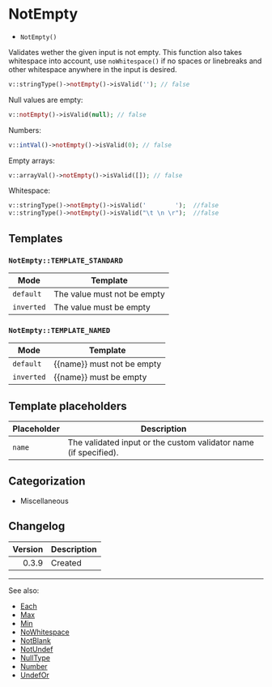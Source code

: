 # NotEmpty

- `NotEmpty()`

Validates wether the given input is not empty. This function also takes whitespace
into account, use `noWhitespace()` if no spaces or linebreaks and other
whitespace anywhere in the input is desired.

```php
v::stringType()->notEmpty()->isValid(''); // false
```

Null values are empty:

```php
v::notEmpty()->isValid(null); // false
```

Numbers:

```php
v::intVal()->notEmpty()->isValid(0); // false
```

Empty arrays:

```php
v::arrayVal()->notEmpty()->isValid([]); // false
```

Whitespace:

```php
v::stringType()->notEmpty()->isValid('        ');  //false
v::stringType()->notEmpty()->isValid("\t \n \r");  //false
```

## Templates

### `NotEmpty::TEMPLATE_STANDARD`

| Mode       | Template                    |
|------------|-----------------------------|
| `default`  | The value must not be empty |
| `inverted` | The value must be empty     |

### `NotEmpty::TEMPLATE_NAMED`

| Mode       | Template                   |
|------------|----------------------------|
| `default`  | {{name}} must not be empty |
| `inverted` | {{name}} must be empty     |

## Template placeholders

| Placeholder | Description                                                      |
|-------------|------------------------------------------------------------------|
| `name`      | The validated input or the custom validator name (if specified). |

## Categorization

- Miscellaneous

## Changelog

| Version | Description |
|--------:|-------------|
|   0.3.9 | Created     |

***
See also:

- [Each](Each.md)
- [Max](Max.md)
- [Min](Min.md)
- [NoWhitespace](NoWhitespace.md)
- [NotBlank](NotBlank.md)
- [NotUndef](NotUndef.md)
- [NullType](NullType.md)
- [Number](Number.md)
- [UndefOr](UndefOr.md)
